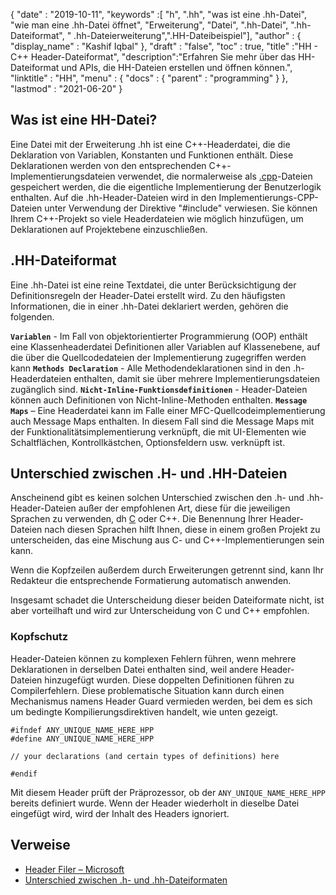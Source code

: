 {
  "date" : "2019-10-11",
  "keywords" :[ "h", ".hh", "was ist eine .hh-Datei", "wie man eine .hh-Datei öffnet", "Erweiterung", "Datei", ".hh-Datei", ".hh-Dateiformat", " .hh-Dateierweiterung",".HH-Dateibeispiel"],
  "author" : {
    "display_name" : "Kashif Iqbal"
},
  "draft" : "false",
  "toc" : true,
  "title" :"HH - C++ Header-Dateiformat",
  "description":"Erfahren Sie mehr über das HH-Dateiformat und APIs, die HH-Dateien erstellen und öffnen können.",
  "linktitle" : "HH",
  "menu" : {
    "docs" : {
      "parent" : "programming"
}
},
  "lastmod" : "2021-06-20"
}

## Was ist eine HH-Datei?

Eine Datei mit der Erweiterung .hh ist eine C++-Headerdatei, die die Deklaration von Variablen, Konstanten und Funktionen enthält. Diese Deklarationen werden von den entsprechenden C++-Implementierungsdateien verwendet, die normalerweise als [.cpp](/de/programming/cpp/)-Dateien gespeichert werden, die die eigentliche Implementierung der Benutzerlogik enthalten. Auf die .hh-Header-Dateien wird in den Implementierungs-CPP-Dateien unter Verwendung der Direktive "#include" verwiesen. Sie können Ihrem C++-Projekt so viele Headerdateien wie möglich hinzufügen, um Deklarationen auf Projektebene einzuschließen.

## .HH-Dateiformat

Eine .hh-Datei ist eine reine Textdatei, die unter Berücksichtigung der Definitionsregeln der Header-Datei erstellt wird. Zu den häufigsten Informationen, die in einer .hh-Datei deklariert werden, gehören die folgenden.

**`Variablen`** - Im Fall von objektorientierter Programmierung (OOP) enthält eine Klassenheaderdatei Definitionen aller Variablen auf Klassenebene, auf die über die Quellcodedateien der Implementierung zugegriffen werden kann
**`Methods Declaration`** - Alle Methodendeklarationen sind in den .h-Headerdateien enthalten, damit sie über mehrere Implementierungsdateien zugänglich sind.
**`Nicht-Inline-Funktionsdefinitionen`** - Header-Dateien können auch Definitionen von Nicht-Inline-Methoden enthalten.
**`Message Maps`** – Eine Headerdatei kann im Falle einer MFC-Quellcodeimplementierung auch Message Maps enthalten. In diesem Fall sind die Message Maps mit der Funktionalitätsimplementierung verknüpft, die mit UI-Elementen wie Schaltflächen, Kontrollkästchen, Optionsfeldern usw. verknüpft ist.

## Unterschied zwischen .H- und .HH-Dateien

Anscheinend gibt es keinen solchen Unterschied zwischen den .h- und .hh-Header-Dateien außer der empfohlenen Art, diese für die jeweiligen Sprachen zu verwenden, dh [C](/de/programming/c/) oder C++. Die Benennung Ihrer Header-Dateien nach diesen Sprachen hilft Ihnen, diese in einem großen Projekt zu unterscheiden, das eine Mischung aus C- und C++-Implementierungen sein kann.

Wenn die Kopfzeilen außerdem durch Erweiterungen getrennt sind, kann Ihr Redakteur die entsprechende Formatierung automatisch anwenden.

Insgesamt schadet die Unterscheidung dieser beiden Dateiformate nicht, ist aber vorteilhaft und wird zur Unterscheidung von C und C++ empfohlen.

### Kopfschutz

Header-Dateien können zu komplexen Fehlern führen, wenn mehrere Deklarationen in derselben Datei enthalten sind, weil andere Header-Dateien hinzugefügt wurden. Diese doppelten Definitionen führen zu Compilerfehlern. Diese problematische Situation kann durch einen Mechanismus namens Header Guard vermieden werden, bei dem es sich um bedingte Kompilierungsdirektiven handelt, wie unten gezeigt.

```
#ifndef ANY_UNIQUE_NAME_HERE_HPP
#define ANY_UNIQUE_NAME_HERE_HPP

// your declarations (and certain types of definitions) here

#endif
```
Mit diesem Header prüft der Präprozessor, ob der `ANY_UNIQUE_NAME_HERE_HPP` bereits definiert wurde. Wenn der Header wiederholt in dieselbe Datei eingefügt wird, wird der Inhalt des Headers ignoriert.

## Verweise

* [Header Filer – Microsoft](https://learn.microsoft.com/en-us/cpp/cpp/header-files-cpp?view=msvc-160)
* [Unterschied zwischen .h- und .hh-Dateiformaten](https://stackoverflow.com/questions/10354321/c-reason-why-using-hh-as-extension-for-c-header-files)

